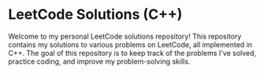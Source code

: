 # LeetCode Solutions (C++)

Welcome to my personal LeetCode solutions repository! This repository contains my solutions to various problems on LeetCode, all implemented in C++. The goal of this repository is to keep track of the problems I've solved, practice coding, and improve my problem-solving skills.

